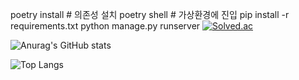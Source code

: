 
<!--
**hwkimv/hwkimv** is a ✨ _special_ ✨ repository because its `README.md` (this file) appears on your GitHub profile.

Here are some ideas to get you started:

- 🔭 I’m currently working on ...
- 🌱 I’m currently learning ...
- 👯 I’m looking to collaborate on ...
- 🤔 I’m looking for help with ...
- 💬 Ask me about ...
- 📫 How to reach me: ...
- 😄 Pronouns: ...
- ⚡ Fun fact: ...
-->
poetry install             # 의존성 설치
poetry shell               # 가상환경에 진입
pip install -r requirements.txt
python manage.py runserver
[![Solved.ac](http://mazassumnida.wtf/api/v2/generate_badge?boj=hwkimv)](https://solved.ac/hwkimv)

![Anurag's GitHub stats](https://github-readme-stats.vercel.app/api?username=hwkimv&show_icons=true&theme=radical)

![Top Langs](https://github-readme-stats.vercel.app/api/top-langs/?username=hwkimv&layout=compact&theme=cobalt)
